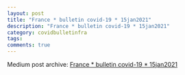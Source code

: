 ```yaml
---
layout: post
title: "France * bulletin covid-19 * 15jan2021"
description: "France * bulletin covid-19 * 15jan2021"
category: covidbulletinfra
tags: 
comments: true
---
```


Medium post archive: [France * bulletin covid-19 * 15jan2021](https://chrisgodlak.medium.com/france-bulletin-covid-19-15jan2021-1a6659f89e43)
